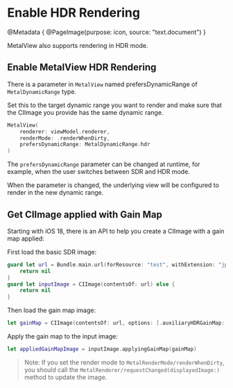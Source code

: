 # Enable HDR Rendering

@Metadata {
    @PageImage(purpose: icon, source: "text.document")
}

MetalView also supports rendering in HDR mode.

## Enable MetalView HDR Rendering

There is a parameter in ``MetalView`` named prefersDynamicRange of ``MetalDynamicRange`` type.

Set this to the target dynamic range you want to render and make sure that the CIImage you provide has the same dynamic range.

```swift
MetalView(
    renderer: viewModel.renderer,
    renderMode: .renderWhenDirty,
    prefersDynamicRange: MetalDynamicRange.hdr
)
```

The `prefersDynamicRange` parameter can be changed at runtime, for example, when the user switches between SDR and HDR mode.
                                                                    
When the parameter is changed, the underlying view will be configured to render in the new dynamic range.
                                                                    
## Get CIImage applied with Gain Map

Starting with iOS 18, there is an API to help you create a CIImage with a gain map applied:

First load the basic SDR image:

```swift
guard let url = Bundle.main.url(forResource: "test", withExtension: "jpg") else {
    return nil
}
guard let inputImage = CIImage(contentsOf: url) else {
    return nil
}
```

Then load the gain map image:

```swift
let gainMap = CIImage(contentsOf: url, options: [.auxiliaryHDRGainMap: true, .applyOrientationProperty: true])
```

Apply the gain map to the input image:

```swift
let appliedGainMapImage = inputImage.applyingGainMap(gainMap)
```

> Note: If you set the render mode to ``MetalRenderMode/renderWhenDirty``, you should call the ``MetalRenderer/requestChanged(displayedImage:)`` method to update the image.
